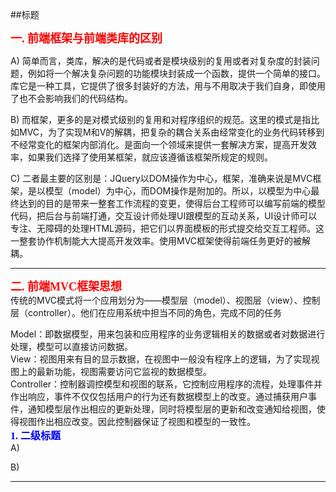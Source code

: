 ##标题

**<font size="4" color="red" face="微软雅黑">一. 前端框架与前端类库的区别</font>**  

A) 简单而言，类库，解决的是代码或者是模块级别的复用或者对复杂度的封装问题，例如将一个解决复杂问题的功能模块封装成一个函数，提供一个简单的接口。库它是一种工具，它提供了很多封装好的方法，用与不用取决于我们自身，即使用了也不会影响我们的代码结构。

B) 而框架，更多的是对模式级别的复用和对程序组织的规范。这里的模式是指比如MVC，为了实现M和V的解耦，把复杂的耦合关系由经常变化的业务代码转移到不经常变化的框架内部消化。是面向一个领域来提供一套解决方案，提高开发效率，如果我们选择了使用某框架，就应该遵循该框架所规定的规则。  

C) 二者最主要的区别是：JQuery以DOM操作为中心，框架，准确来说是MVC框架，是以模型（model）为中心，而DOM操作是附加的。所以，以模型为中心最终达到的目的是带来一整套工作流程的变更，使得后台工程师可以编写前端的模型代码，把后台与前端打通，交互设计师处理UI跟模型的互动关系，UI设计师可以专注、无障碍的处理HTML源码，把它们以界面模板的形式提交给交互工程师。这一整套协作机制能大大提高开发效率。使用MVC框架使得前端任务更好的被解耦。  

*****************
**<font size="4" color="red" face="微软雅黑">二. 前端MVC框架思想</font>**  
传统的MVC模式将一个应用划分为——模型层（model）、视图层（view）、控制层（controller）。他们在应用系统中担当不同的角色，完成不同的任务

Model：即数据模型，用来包装和应用程序的业务逻辑相关的数据或者对数据进行处理，模型可以直接访问数据。  
View：视图用来有目的显示数据，在视图中一般没有程序上的逻辑，为了实现视图上的最新功能，视图需要访问它监视的数据模型。  
Controller：控制器调控模型和视图的联系，它控制应用程序的流程，处理事件并作出响应，事件不仅仅包括用户的行为还有数据模型上的改变。通过捕获用户事件，通知模型层作出相应的更新处理，同时将模型层的更新和改变通知给视图，使得视图作出相应改变。因此控制器保证了视图和模型的一致性。  
**<font size="3" color="blue" face="微软雅黑">1. 二级标题</font>**   
A) 

B)  
  
******
